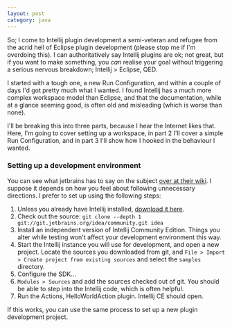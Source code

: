 ```yaml
---
layout: post
category: java
---
```


So; I come to Intellij plugin development a semi-veteran and refugee from the
acrid hell of Eclipse plugin development (please stop me if I'm overdoing
this). I can authoritatively say Intellij plugins are ok; not great, but if
you want to make something, you *can* realise your goal without triggering
a serious nervous breakdown; Intellij > Eclipse, QED.

I started with a tough one, a new Run Configuration, and within a couple of
days I'd got pretty much what I wanted. I found Intellij has a much more
complex workspace model than Eclipse, and that the documentation, while
at a glance seeming good, is often old and misleading (which is worse than
none).

I'll be breaking this into three parts, because I hear the Internet likes
that. Here, I'm going to cover setting up a workspace, in part 2 I'll cover
a simple Run Configuration, and in part 3 I'll show how I hooked in the
behaviour I wanted.

### Setting up a development environment

You can see what jetbrains has to say on the subject [over at their wiki](
http://www.jetbrains.org/display/IJOS/Writing+Plug-ins
).
I suppose it depends on how you feel about following unnecessary directions.
I prefer to set up using the following steps:

1. Unless you already have Intellij installed, [download it here](http://www.jetbrains.com/idea/download/).
2. Check out the source: `git clone --depth 1 git://git.jetbrains.org/idea/community.git idea`
3. Install an independent version of Intellij Community Edition. Things you
alter while testing won't affect your development environment this way.
4. Start the Intellij instance you will use for development, and open a new
project. Locate the sources you downloaded from git, and `File >
Import > Create project from existing sources` and select the `samples` directory.
5. Configure the SDK...
6. `Modules > Sources` and add the sources checked out of git. You should be
able to step into the Intellij code, which is often helpful.
6. Run the Actions, HelloWorldAction plugin. Intellij CE should open.

If this works, you can use the same process to set up a new plugin development
project.

